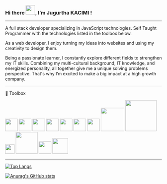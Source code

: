 ### Hi there <img src="https://raw.githubusercontent.com/MartinHeinz/MartinHeinz/master/wave.gif" width="30px"/>, I’m Jugurtha KACIMI !
***

A full stack developer specializing in JavaScript technologies. Self Taught Programmer with the technologies listed in the toolbox below.

As a web developer, I enjoy turning my ideas into websites and using my creativity to design them.

Being a passionate learner, I constantly explore different fields to strengthen my IT skills. Combining my multi-cultural background, IT knowledge, and energized personality, all together give me a unique solving problems perspective. That's why I’m excited to make a big impact at a high growth company.

***
🧰 Toolbox

<img src="https://cdn.worldvectorlogo.com/logos/html-1.svg" width="40px" /> <img src="https://cdn.worldvectorlogo.com/logos/css-3.svg" width="40px" /> <img src="https://cdn.worldvectorlogo.com/logos/sass-1.svg" width="40px" /> <img src="https://cdn.worldvectorlogo.com/logos/logo-javascript.svg" width="40px" /> <img src="https://cdn.worldvectorlogo.com/logos/bootstrap-5-1.svg" width="40px" /> <img src="https://cdn.worldvectorlogo.com/logos/react-2.svg" width="40px" /> <img src="https://cdn.worldvectorlogo.com/logos/redux.svg" width="40px" /> <img src="https://cdn.worldvectorlogo.com/logos/nodejs-1.svg" width="75px" /> <img src="https://cdn.worldvectorlogo.com/logos/mongodb.svg" width="100px" /> <img src="https://cdn.worldvectorlogo.com/logos/firebase-1.svg" width="30px" />
<img src="https://cdn.worldvectorlogo.com/logos/git.svg" width="70px" /> <img src="https://cdn.worldvectorlogo.com/logos/yarn.svg" width="40px" /> <img src="https://cdn.worldvectorlogo.com/logos/npm.svg" width="50px" />

***
[![Top Langs](https://github-readme-stats.vercel.app/api/top-langs/?username=jugurthakcm&theme=tokyonight)](https://github.com/anuraghazra/github-readme-stats)

[![Anurag's GitHub stats](https://github-readme-stats.vercel.app/api?username=jugurthakcm&theme=tokyonight)](https://github.com/anuraghazra/github-readme-stats)








<!---
jugurthakcm/jugurthakcm is a ✨ special ✨ repository because its `README.md` (this file) appears on your GitHub profile.
You can click the Preview link to take a look at your changes.
--->

